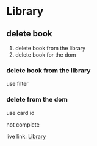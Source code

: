 # Library

## delete book

1. delete book from the library
2. delete book for the dom

### delete book from the library

use filter

### delete from the dom

use card id


not complete

live link: [Library](https://afsalahamed07.github.io/Library)
